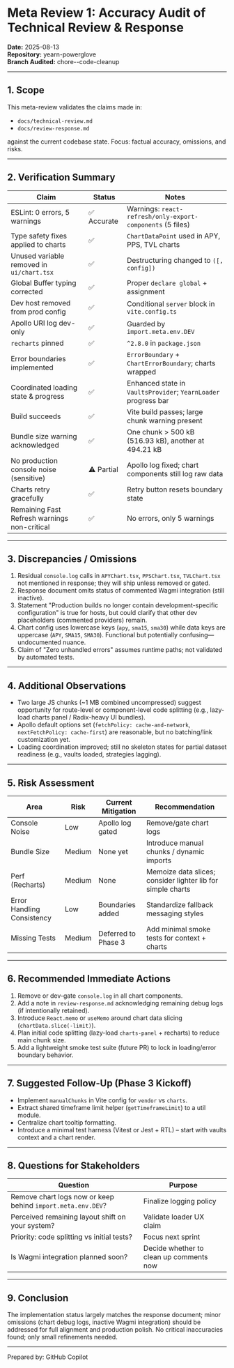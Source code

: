 # Meta Review 1: Accuracy Audit of Technical Review & Response

**Date:** 2025-08-13  
**Repository:** yearn-powerglove  
**Branch Audited:** chore--code-cleanup  

---

## 1. Scope

This meta-review validates the claims made in:

- `docs/technical-review.md`
- `docs/review-response.md`

against the current codebase state. Focus: factual accuracy, omissions, and risks.

---

## 2. Verification Summary

| Claim | Status | Notes |
|-------|--------|-------|
| ESLint: 0 errors, 5 warnings | ✅ Accurate | Warnings: `react-refresh/only-export-components` (5 files) |
| Type safety fixes applied to charts | ✅ | `ChartDataPoint` used in APY, PPS, TVL charts |
| Unused variable removed in `ui/chart.tsx` | ✅ | Destructuring changed to `([, config])` |
| Global Buffer typing corrected | ✅ | Proper `declare global` + assignment |
| Dev host removed from prod config | ✅ | Conditional `server` block in `vite.config.ts` |
| Apollo URI log dev-only | ✅ | Guarded by `import.meta.env.DEV` |
| `recharts` pinned | ✅ | `^2.8.0` in `package.json` |
| Error boundaries implemented | ✅ | `ErrorBoundary` + `ChartErrorBoundary`; charts wrapped |
| Coordinated loading state & progress | ✅ | Enhanced state in `VaultsProvider`; `YearnLoader` progress bar |
| Build succeeds | ✅ | Vite build passes; large chunk warning present |
| Bundle size warning acknowledged | ✅ | One chunk > 500 kB (516.93 kB), another at 494.21 kB |
| No production console noise (sensitive) | ⚠️ Partial | Apollo log fixed; chart components still log raw data |
| Charts retry gracefully | ✅ | Retry button resets boundary state |
| Remaining Fast Refresh warnings non-critical | ✅ | No errors, only 5 warnings |

---

## 3. Discrepancies / Omissions

1. Residual `console.log` calls in `APYChart.tsx`, `PPSChart.tsx`, `TVLChart.tsx` not mentioned in response; they will ship unless removed or gated.
2. Response document omits status of commented Wagmi integration (still inactive).
3. Statement "Production builds no longer contain development-specific configuration" is true for hosts, but could clarify that other dev placeholders (commented providers) remain.
4. Chart config uses lowercase keys (`apy`, `sma15`, `sma30`) while data keys are uppercase (`APY`, `SMA15`, `SMA30`). Functional but potentially confusing—undocumented nuance.
5. Claim of "Zero unhandled errors" assumes runtime paths; not validated by automated tests.

---

## 4. Additional Observations

- Two large JS chunks (~1 MB combined uncompressed) suggest opportunity for route-level or component-level code splitting (e.g., lazy-load charts panel / Radix-heavy UI bundles).
- Apollo default options set (`fetchPolicy: cache-and-network`, `nextFetchPolicy: cache-first`) are reasonable, but no batching/link customization yet.
- Loading coordination improved; still no skeleton states for partial dataset readiness (e.g., vaults loaded, strategies lagging).

---

## 5. Risk Assessment

| Area | Risk | Current Mitigation | Recommendation |
|------|------|--------------------|----------------|
| Console Noise | Low | Apollo log gated | Remove/gate chart logs |
| Bundle Size | Medium | None yet | Introduce manual chunks / dynamic imports |
| Perf (Recharts) | Medium | None | Memoize data slices; consider lighter lib for simple charts |
| Error Handling Consistency | Low | Boundaries added | Standardize fallback messaging styles |
| Missing Tests | Medium | Deferred to Phase 3 | Add minimal smoke tests for context + charts |

---

## 6. Recommended Immediate Actions

1. Remove or dev-gate `console.log` in all chart components.
2. Add a note in `review-response.md` acknowledging remaining debug logs (if intentionally retained).
3. Introduce `React.memo` or `useMemo` around chart data slicing (`chartData.slice(-limit)`).
4. Plan initial code splitting (lazy-load `charts-panel` + recharts) to reduce main chunk size.
5. Add a lightweight smoke test suite (future PR) to lock in loading/error boundary behavior.

---

## 7. Suggested Follow-Up (Phase 3 Kickoff)

- Implement `manualChunks` in Vite config for `vendor` vs `charts`.
- Extract shared timeframe limit helper (`getTimeframeLimit`) to a util module.
- Centralize chart tooltip formatting.
- Introduce a minimal test harness (Vitest or Jest + RTL) – start with vaults context and a chart render.

---

## 8. Questions for Stakeholders

| Question | Purpose |
|----------|---------|
| Remove chart logs now or keep behind `import.meta.env.DEV`? | Finalize logging policy |
| Perceived remaining layout shift on your system? | Validate loader UX claim |
| Priority: code splitting vs initial tests? | Focus next sprint |
| Is Wagmi integration planned soon? | Decide whether to clean up comments now |

---

## 9. Conclusion

The implementation status largely matches the response document; minor omissions (chart debug logs, inactive Wagmi integration) should be addressed for full alignment and production polish. No critical inaccuracies found; only small refinements needed.

---

Prepared by: GitHub Copilot
